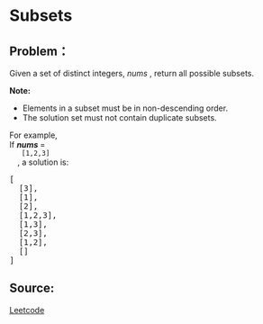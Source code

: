 # Subsets

## Problem：

<div class="question-content">
 <p>
 </p>
 <p>
  Given a set of distinct integers,
  <i>
   nums
  </i>
  , return all possible subsets.
 </p>
 <p>
  <b>
   Note:
  </b>
  <br/>
 </p>
 <ul>
  <li>
   Elements in a subset must be in non-descending order.
  </li>
  <li>
   The solution set must not contain duplicate subsets.
  </li>
 </ul>
 <p>
  For example,
  <br/>
  If
  <b>
   <i>
    nums
   </i>
  </b>
  =
  <code>
   [1,2,3]
  </code>
  , a solution is:
 </p>
 <pre>
[
  [3],
  [1],
  [2],
  [1,2,3],
  [1,3],
  [2,3],
  [1,2],
  []
]
</pre>
</div>


## Source:
[Leetcode](https://leetcode.com/problems/subsets/)
